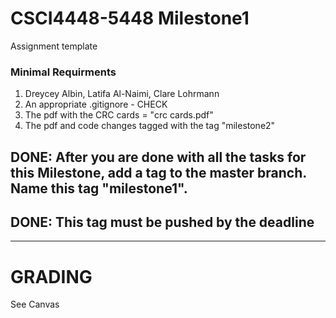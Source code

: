 # CSCI4448-5448 Milestone1
Assignment template
### Minimal Requirments
<ol>
  <li> Dreycey Albin, Latifa Al-Naimi, Clare Lohrmann</li>
  <li> An appropriate .gitignore - CHECK</li>
  <li> The pdf with the CRC cards = "crc cards.pdf" </li>
   <li>The pdf and code changes tagged with the tag "milestone2" </li>
 </ol>
 
 ## DONE: After you are done with all the tasks for this Milestone, add a tag to the master branch. Name this tag "milestone1".
 ## DONE: This tag must be pushed by the deadline
   
   
   
 ---
 
 # GRADING
 See Canvas
